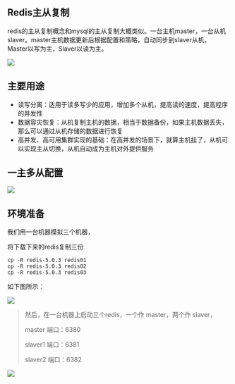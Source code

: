 
## Redis主从复制

redis的主从复制概念和mysql的主从复制大概类似。一台主机master，一台从机slaver。master主机数据更新后根据配置和策略，自动同步到slaver从机，Master以写为主，Slaver以读为主。

![](https://img.imgdb.cn/item/60601b8a8322e6675cccfc55.jpg)

## 主要用途

* 读写分离：适用于读多写少的应用，增加多个从机，提高读的速度，提高程序的并发性
* 数据容灾恢复：从机复制主机的数据，相当于数据备份，如果主机数据丢失，那么可以通过从机存储的数据进行恢复
* 高并发、高可用集群实现的基础：在高并发的场景下，就算主机挂了，从机可以实现主从切换，从机自动成为主机对外提供服务

## 一主多从配置

![](https://img.imgdb.cn/item/60601c408322e6675ccd5f78.jpg)

## 环境准备

我们用一台机器模拟三个机器，

将下载下来的redis复制三份

```shell
cp -R redis-5.0.3 redis01
cp -R redis-5.0.3 redis02
cp -R redis-5.0.3 redis03
```

如下图所示：

![](https://img.imgdb.cn/item/60602b838322e6675cd5fd98.jpg)

> 然后，在一台机器上启动三个redis，一个作 master，两个作 slaver，
>
> master 端口：6380
>
> slaver1 端口：6381
>
> slaver2 端口：6382

![](https://img.imgdb.cn/item/6060353f8322e6675cdb36e2.jpg)

